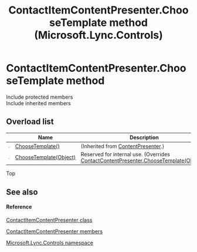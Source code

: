 ﻿---
title: ContactItemContentPresenter.ChooseTemplate method  (Microsoft.Lync.Controls)
TOCTitle: 'ChooseTemplate method '
ms:assetid: Overload:Microsoft.Lync.Controls.ContactItemContentPresenter.ChooseTemplate_DI_3_UC_OCS14MrefLyncWPF
ms:mtpsurl: https://msdn.microsoft.com/en-us/library/microsoft.lync.controls.contactitemcontentpresenter.choosetemplate_di_3_uc_ocs14mreflyncwpf(v=office.15)
ms:contentKeyID: 48590571
ms.date: 07/28/2014
mtps_version: v=office.15
f1_keywords:
- Microsoft.Lync.Controls.ContactItemContentPresenter.ChooseTemplate
dev_langs:
- CSharp
- JScript
- VB
- other
---

# ContactItemContentPresenter.ChooseTemplate method

Include protected members  
Include inherited members  

## Overload list

<table>
<thead>
<tr class="header">
<th> </th>
<th>Name</th>
<th>Description</th>
</tr>
</thead>
<tbody>
<tr class="odd">
<td><img src="images/Hh347903.protmethod(Office.15).gif" title="Protected method" alt="Protected method" /></td>
<td><a href="http://msdn2.microsoft.com/en-us/library/ms601795">ChooseTemplate()</a></td>
<td>(Inherited from <a href="http://msdn2.microsoft.com/en-us/library/ms609804">ContentPresenter</a>.)</td>
</tr>
<tr class="even">
<td><img src="images/Hh347903.protmethod(Office.15).gif" title="Protected method" alt="Protected method" /></td>
<td><a href="contactitemcontentpresenter-choosetemplate-method-object-microsoft-lync-controls.md">ChooseTemplate(Object)</a></td>
<td>Reserved for internal use. (Overrides <a href="contactcontentpresenter-choosetemplate-method-object-microsoft-lync-controls.md">ContactContentPresenter.ChooseTemplate(Object)</a>.)</td>
</tr>
</tbody>
</table>


Top

## See also

#### Reference

[ContactItemContentPresenter class](contactitemcontentpresenter-class-microsoft-lync-controls_1.md)

[ContactItemContentPresenter members](contactitemcontentpresenter-members-microsoft-lync-controls_1.md)

[Microsoft.Lync.Controls namespace](microsoft-lync-controls-namespace_1.md)

